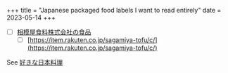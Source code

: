 +++
title = "Japanese packaged food labels I want to read entirely"
date = 2023-05-14
+++

- [ ] [相模屋食料株式会社の食品](https://sagamiya-kk.co.jp)
    - [ ] [https://item.rakuten.co.jp/sagamiya-tofu/c/](https://item.rakuten.co.jp/sagamiya-tofu/c/)

See [好きな日本料理](@/blog/好きな日本料理.ja.md)
